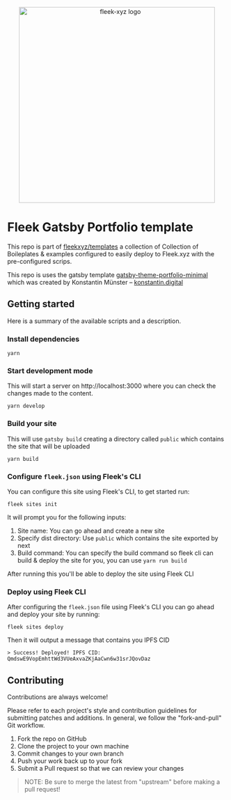 <p align="center">
  <img src="https://raw.githubusercontent.com/fleekxyz/gatsby-portfolio-theme/main/.github/readme-cover-gatsby-portfolio.png?token=GHSAT0AAAAAABOKGXBQOJ3OU3GWKPOU75QCY632VLQ" height="450" title="Fleek.xyz" alt="fleek-xyz logo">
</p>

# Fleek Gatsby Portfolio template

This repo is part of [fleekxyz/templates](https://github.com/fleekxyz/templates) a collection of Collection of Boileplates & examples configured to easily deploy to Fleek.xyz with the pre-configured scrips.

This repo is uses the gatsby template [gatsby-theme-portfolio-minimal](https://github.com/konstantinmuenster/gatsby-theme-portfolio-minimal) which was created by Konstantin Münster – [konstantin.digital](https://konstantin.digital)

## Getting started

Here is a summary of the available scripts and a description.

### Install dependencies
```
yarn
```

### Start development mode
This will start a server on http://localhost:3000 where you can check the changes made to the content.
```	
yarn develop
```

### Build your site
This will use `gatsby build` creating a directory called `public` which contains the site that will be uploaded
```
yarn build
```

### Configure `fleek.json` using Fleek's CLI
You can configure this site using Fleek's CLI, to get started run:
```
fleek sites init
```
It will prompt you for the following inputs:
1. Site name: You can go ahead and create a new site
2. Specify dist directory: Use `public` which contains the site exported by next
3. Build command: You can specify the build command so fleek cli can build & deploy the site for you, you can use `yarn run build`

After running this you'll be able to deploy the site using Fleek CLI

### Deploy using Fleek CLI
After configuring the `fleek.json` file using Fleek's CLI you can go ahead and deploy your site by running:
```
fleek sites deploy
```

Then it will output a message that contains you IPFS CID
```
> Success! Deployed! IPFS CID: QmdswE9VopEmhttWd3VUeAxvaZKjAaCwn6w31srJQovDaz
```

## Contributing

Contributions are always welcome!

Please refer to each project's style and contribution guidelines for submitting patches and additions. In general, we follow the "fork-and-pull" Git workflow.

1. Fork the repo on GitHub
2. Clone the project to your own machine
3. Commit changes to your own branch
4. Push your work back up to your fork
5. Submit a Pull request so that we can review your changes

> NOTE: Be sure to merge the latest from "upstream" before making a pull request!
